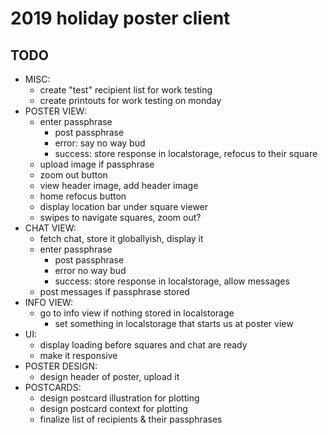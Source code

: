 # 2019 holiday poster client

## TODO

- MISC:
  - create "test" recipient list for work testing
  - create printouts for work testing on monday
- POSTER VIEW:
  - enter passphrase
    - post passphrase
    - error: say no way bud
    - success: store response in localstorage, refocus to their square
  - upload image if passphrase
  - zoom out button
  - view header image, add header image
  - home refocus button
  - display location bar under square viewer
  - swipes to navigate squares, zoom out?
- CHAT VIEW:
  - fetch chat, store it globallyish, display it
  - enter passphrase
    - post passphrase
    - error no way bud
    - success: store response in localstorage, allow messages
  - post messages if passphrase stored
- INFO VIEW:
  - go to info view if nothing stored in localstorage
    - set something in localstorage that starts us at poster view
- UI:
  - display loading before squares and chat are ready
  - make it responsive
- POSTER DESIGN:
  - design header of poster, upload it
- POSTCARDS:
  - design postcard illustration for plotting
  - design postcard context for plotting
  - finalize list of recipients & their passphrases
